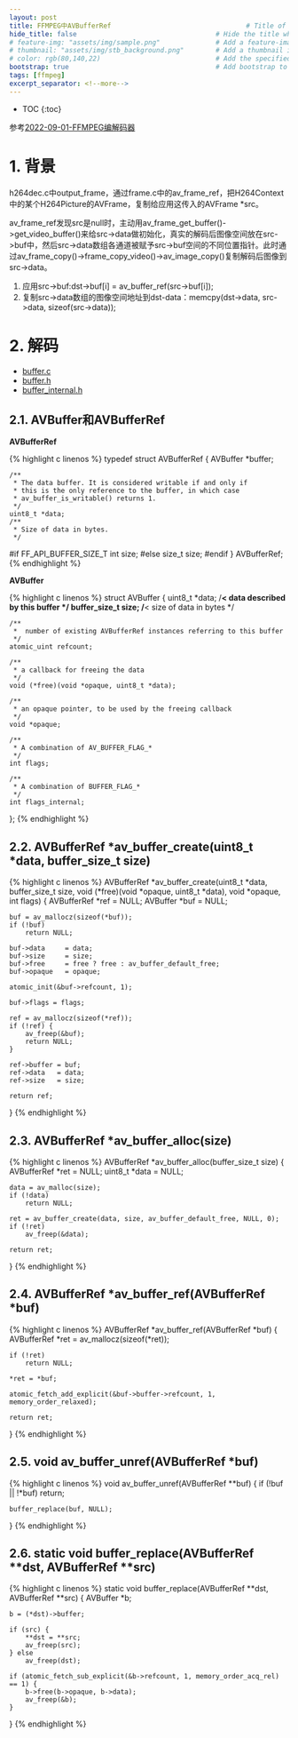 ```yaml
---
layout: post
title: FFMPEG中AVBufferRef                                  # Title of the page
hide_title: false                                   # Hide the title when displaying the post, but shown in lists of posts
# feature-img: "assets/img/sample.png"              # Add a feature-image to the post
# thumbnail: "assets/img/stb_background.png"        # Add a thumbnail image on blog view
# color: rgb(80,140,22)                             # Add the specified color as feature image, and change link colors in post
bootstrap: true                                     # Add bootstrap to the page
tags: [ffmpeg]
excerpt_separator: <!--more-->
---
```


<!--more-->
* TOC
{:toc}

参考[2022-09-01-FFMPEG编解码器](https://hubugui.github.io/2022/09/01/FFMPEG%E7%BC%96%E8%A7%A3%E7%A0%81%E5%99%A8.html)

# 1. 背景

h264dec.c中output_frame，通过frame.c中的av_frame_ref，把H264Context中的某个H264Picture的AVFrame，复制给应用这传入的AVFrame *src。

av_frame_ref发现src是null时，主动用av_frame_get_buffer()->get_video_buffer()来给src->data做初始化，真实的解码后图像空间放在src->buf中，然后src->data数组各通道被赋予src->buf空间的不同位置指针。此时通过av_frame_copy()->frame_copy_video()->av_image_copy()复制解码后图像到src->data。

1. 应用src->buf:dst->buf[i] = av_buffer_ref(src->buf[i]);
1. 复制src->data数组的图像空间地址到dst-data：memcpy(dst->data,     src->data,     sizeof(src->data));

# 2. 解码

* [buffer.c](https://github.com/FFmpeg/FFmpeg/blob/n4.4.2/libavutil/buffer.c)
* [buffer.h](https://github.com/FFmpeg/FFmpeg/blob/n4.4.2/libavutil/buffer.h)
* [buffer_internal.h](https://github.com/FFmpeg/FFmpeg/blob/n4.4.2/libavutil/buffer_internal.h)

## 2.1. AVBuffer和AVBufferRef

**AVBufferRef**

{% highlight c linenos %}
typedef struct AVBufferRef {
    AVBuffer *buffer;

    /**
     * The data buffer. It is considered writable if and only if
     * this is the only reference to the buffer, in which case
     * av_buffer_is_writable() returns 1.
     */
    uint8_t *data;
    /**
     * Size of data in bytes.
     */
#if FF_API_BUFFER_SIZE_T
    int      size;
#else
    size_t   size;
#endif
} AVBufferRef;
{% endhighlight %}

**AVBuffer**

{% highlight c linenos %}
struct AVBuffer {
    uint8_t *data; /**< data described by this buffer */
    buffer_size_t size; /**< size of data in bytes */

    /**
     *  number of existing AVBufferRef instances referring to this buffer
     */
    atomic_uint refcount;

    /**
     * a callback for freeing the data
     */
    void (*free)(void *opaque, uint8_t *data);

    /**
     * an opaque pointer, to be used by the freeing callback
     */
    void *opaque;

    /**
     * A combination of AV_BUFFER_FLAG_*
     */
    int flags;

    /**
     * A combination of BUFFER_FLAG_*
     */
    int flags_internal;
};
{% endhighlight %}

## 2.2. AVBufferRef *av_buffer_create(uint8_t *data, buffer_size_t size)

{% highlight c linenos %}
AVBufferRef *av_buffer_create(uint8_t *data, buffer_size_t size,
                              void (*free)(void *opaque, uint8_t *data),
                              void *opaque, int flags)
{
    AVBufferRef *ref = NULL;
    AVBuffer    *buf = NULL;

    buf = av_mallocz(sizeof(*buf));
    if (!buf)
        return NULL;

    buf->data     = data;
    buf->size     = size;
    buf->free     = free ? free : av_buffer_default_free;
    buf->opaque   = opaque;

    atomic_init(&buf->refcount, 1);

    buf->flags = flags;

    ref = av_mallocz(sizeof(*ref));
    if (!ref) {
        av_freep(&buf);
        return NULL;
    }

    ref->buffer = buf;
    ref->data   = data;
    ref->size   = size;

    return ref;
}
{% endhighlight %}

## 2.3. AVBufferRef *av_buffer_alloc(size)

{% highlight c linenos %}
AVBufferRef *av_buffer_alloc(buffer_size_t size)
{
    AVBufferRef *ret = NULL;
    uint8_t    *data = NULL;

    data = av_malloc(size);
    if (!data)
        return NULL;

    ret = av_buffer_create(data, size, av_buffer_default_free, NULL, 0);
    if (!ret)
        av_freep(&data);

    return ret;
}
{% endhighlight %}

## 2.4. AVBufferRef *av_buffer_ref(AVBufferRef *buf)

{% highlight c linenos %}
AVBufferRef *av_buffer_ref(AVBufferRef *buf)
{
    AVBufferRef *ret = av_mallocz(sizeof(*ret));

    if (!ret)
        return NULL;

    *ret = *buf;

    atomic_fetch_add_explicit(&buf->buffer->refcount, 1, memory_order_relaxed);

    return ret;
}
{% endhighlight %}

## 2.5. void av_buffer_unref(AVBufferRef *buf)

{% highlight c linenos %}
void av_buffer_unref(AVBufferRef **buf)
{
    if (!buf || !*buf)
        return;

    buffer_replace(buf, NULL);
}
{% endhighlight %}

## 2.6. static void buffer_replace(AVBufferRef **dst, AVBufferRef **src)
{% highlight c linenos %}
static void buffer_replace(AVBufferRef **dst, AVBufferRef **src)
{
    AVBuffer *b;

    b = (*dst)->buffer;

    if (src) {
        **dst = **src;
        av_freep(src);
    } else
        av_freep(dst);

    if (atomic_fetch_sub_explicit(&b->refcount, 1, memory_order_acq_rel) == 1) {
        b->free(b->opaque, b->data);
        av_freep(&b);
    }
}
{% endhighlight %}